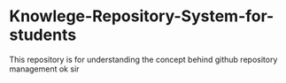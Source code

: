 # Knowlege-Repository-System-for-students
This repository is for understanding the concept behind github repository management 
ok sir
